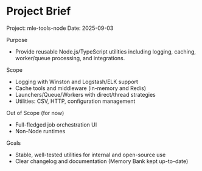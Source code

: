 # Project Brief

Project: mle-tools-node
Date: 2025-09-03

Purpose
- Provide reusable Node.js/TypeScript utilities including logging, caching, worker/queue processing, and integrations.

Scope
- Logging with Winston and Logstash/ELK support
- Cache tools and middleware (in-memory and Redis)
- Launchers/Queue/Workers with direct/thread strategies
- Utilities: CSV, HTTP, configuration management

Out of Scope (for now)
- Full-fledged job orchestration UI
- Non-Node runtimes

Goals
- Stable, well-tested utilities for internal and open-source use
- Clear changelog and documentation (Memory Bank kept up-to-date)
